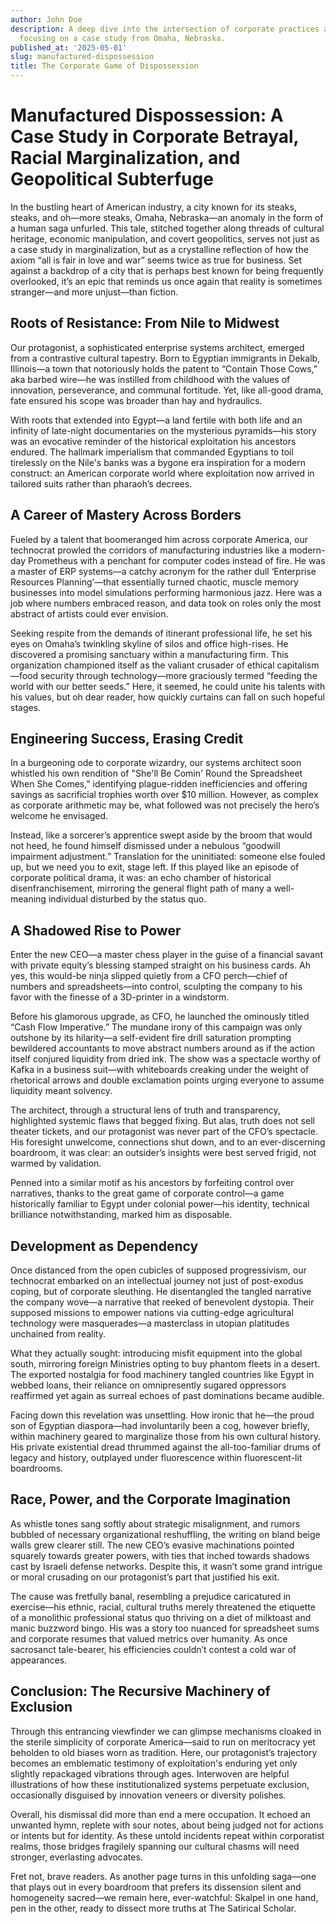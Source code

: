 ```yaml
---
author: John Doe
description: A deep dive into the intersection of corporate practices and racial marginalization,
  focusing on a case study from Omaha, Nebraska.
published_at: '2025-05-01'
slug: manufactured-dispossession
title: The Corporate Game of Dispossession
---
```


# Manufactured Dispossession: A Case Study in Corporate Betrayal, Racial Marginalization, and Geopolitical Subterfuge

In the bustling heart of American industry, a city known for its steaks, steaks, and oh—more steaks, Omaha, Nebraska—an anomaly in the form of a human saga unfurled. This tale, stitched together along threads of cultural heritage, economic manipulation, and covert geopolitics, serves not just as a case study in marginalization, but as a crystalline reflection of how the axiom “all is fair in love and war” seems twice as true for business. Set against a backdrop of a city that is perhaps best known for being frequently overlooked, it’s an epic that reminds us once again that reality is sometimes stranger—and more unjust—than fiction.

## Roots of Resistance: From Nile to Midwest

Our protagonist, a sophisticated enterprise systems architect, emerged from a contrastive cultural tapestry. Born to Egyptian immigrants in Dekalb, Illinois—a town that notoriously holds the patent to “Contain Those Cows,” aka barbed wire—he was instilled from childhood with the values of innovation, perseverance, and communal fortitude. Yet, like all-good drama, fate ensured his scope was broader than hay and hydraulics.

With roots that extended into Egypt—a land fertile with both life and an infinity of late-night documentaries on the mysterious pyramids—his story was an evocative reminder of the historical exploitation his ancestors endured. The hallmark imperialism that commanded Egyptians to toil tirelessly on the Nile's banks was a bygone era inspiration for a modern construct: an American corporate world where exploitation now arrived in tailored suits rather than pharaoh’s decrees.

## A Career of Mastery Across Borders

Fueled by a talent that boomeranged him across corporate America, our technocrat prowled the corridors of manufacturing industries like a modern-day Prometheus with a penchant for computer codes instead of fire. He was a master of ERP systems—a catchy acronym for the rather dull ‘Enterprise Resources Planning’—that essentially turned chaotic, muscle memory businesses into model simulations performing harmonious jazz. Here was a job where numbers embraced reason, and data took on roles only the most abstract of artists could ever envision.

Seeking respite from the demands of itinerant professional life, he set his eyes on Omaha’s twinkling skyline of silos and office high-rises. He discovered a promising sanctuary within a manufacturing firm. This organization championed itself as the valiant crusader of ethical capitalism—food security through technology—more graciously termed “feeding the world with our better seeds.” Here, it seemed, he could unite his talents with his values, but oh dear reader, how quickly curtains can fall on such hopeful stages.

## Engineering Success, Erasing Credit

In a burgeoning ode to corporate wizardry, our systems architect soon whistled his own rendition of "She'll Be Comin' Round the Spreadsheet When She Comes," identifying plague-ridden inefficiencies and offering savings as sacrificial trophies worth over $10 million. However, as complex as corporate arithmetic may be, what followed was not precisely the hero’s welcome he envisaged.

Instead, like a sorcerer’s apprentice swept aside by the broom that would not heed, he found himself dismissed under a nebulous “goodwill impairment adjustment.” Translation for the uninitiated: someone else fouled up, but we need you to exit, stage left. If this played like an episode of corporate political drama, it was: an echo chamber of historical disenfranchisement, mirroring the general flight path of many a well-meaning individual disturbed by the status quo.  

## A Shadowed Rise to Power

Enter the new CEO—a master chess player in the guise of a financial savant with private equity’s blessing stamped straight on his business cards. Ah yes, this would-be ninja slipped quietly from a CFO perch—chief of numbers and spreadsheets—into control, sculpting the company to his favor with the finesse of a 3D-printer in a windstorm.

Before his glamorous upgrade, as CFO, he launched the ominously titled “Cash Flow Imperative.” The mundane irony of this campaign was only outshone by its hilarity—a self-evident fire drill saturation prompting bewildered accountants to move abstract numbers around as if the action itself conjured liquidity from dried ink. The show was a spectacle worthy of Kafka in a business suit—with whiteboards creaking under the weight of rhetorical arrows and double exclamation points urging everyone to assume liquidity meant solvency.

The architect, through a structural lens of truth and transparency, highlighted systemic flaws that begged fixing. But alas, truth does not sell theater tickets, and our protagonist was never part of the CFO’s spectacle. His foresight unwelcome, connections shut down, and to an ever-discerning boardroom, it was clear: an outsider’s insights were best served frigid, not warmed by validation.

Penned into a similar motif as his ancestors by forfeiting control over narratives, thanks to the great game of corporate control—a game historically familiar to Egypt under colonial power—his identity, technical brilliance notwithstanding, marked him as disposable.

## Development as Dependency

Once distanced from the open cubicles of supposed progressivism, our technocrat embarked on an intellectual journey not just of post-exodus coping, but of corporate sleuthing. He disentangled the tangled narrative the company wove—a narrative that reeked of benevolent dystopia. Their supposed missions to empower nations via cutting-edge agricultural technology were masquerades—a masterclass in utopian platitudes unchained from reality.

What they actually sought: introducing misfit equipment into the global south, mirroring foreign Ministries opting to buy phantom fleets in a desert. The exported nostalgia for food machinery tangled countries like Egypt in webbed loans, their reliance on omnipresently sugared oppressors reaffirmed yet again as surreal echoes of past dominations became audible.

Facing down this revelation was unsettling. How ironic that he—the proud son of Egyptian diaspora—had involuntarily been a cog, however briefly, within machinery geared to marginalize those from his own cultural history. His private existential dread thrummed against the all-too-familiar drums of legacy and history, outplayed under fluorescence within fluorescent-lit boardrooms.

## Race, Power, and the Corporate Imagination

As whistle tones sang softly about strategic misalignment, and rumors bubbled of necessary organizational reshuffling, the writing on bland beige walls grew clearer still. The new CEO’s evasive machinations pointed squarely towards greater powers, with ties that inched towards shadows cast by Israeli defense networks. Despite this, it wasn’t some grand intrigue or moral crusading on our protagonist’s part that justified his exit.

The cause was fretfully banal, resembling a prejudice caricatured in exercise—his ethnic, racial, cultural truths merely threatened the etiquette of a monolithic professional status quo thriving on a diet of milktoast and manic buzzword bingo. His was a story too nuanced for spreadsheet sums and corporate resumes that valued metrics over humanity. As once sacrosanct tale-bearer, his efficiencies couldn’t contest a cold war of appearances.

## Conclusion: The Recursive Machinery of Exclusion

Through this entrancing viewfinder we can glimpse mechanisms cloaked in the sterile simplicity of corporate America—said to run on meritocracy yet beholden to old biases worn as tradition. Here, our protagonist’s trajectory becomes an emblematic testimony of exploitation's enduring yet only slightly repackaged vibrations through ages. Interwoven are helpful illustrations of how these institutionalized systems perpetuate exclusion, occasionally disguised by innovation veneers or diversity polishes.

Overall, his dismissal did more than end a mere occupation. It echoed an unwanted hymn, replete with sour notes, about being judged not for actions or intents but for identity. As these untold incidents repeat within corporatist realms, those bridges fragilely spanning our cultural chasms will need stronger, everlasting advocates.

Fret not, brave readers. As another page turns in this unfolding saga—one that plays out in every boardroom that prefers its dissension silent and homogeneity sacred—we remain here, ever-watchful: Skalpel in one hand, pen in the other, ready to dissect more truths at The Satirical Scholar.